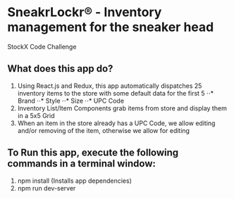 # SneakrLockr&reg; - Inventory management for the sneaker head
StockX Code Challenge

## What does this app do?

1. Using React.js and Redux, this app automatically dispatches 25 inventory items to the store with some default data for the first 5
⋅⋅* Brand
⋅⋅* Style
⋅⋅* Size
⋅⋅* UPC Code
2. Inventory List/Item Components grab items from store and display them in a 5x5 Grid
3. When an item in the store already has a UPC Code, we allow editing and/or removing of the item, otherwise we allow for editing

## To Run this app, execute the following commands in a terminal window:
1. npm install (Installs app dependencies)
2. npm run dev-server

